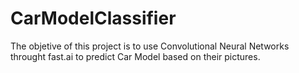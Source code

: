 # CarModelClassifier
The objetive of this project is to use Convolutional Neural Networks throught fast.ai to predict Car Model based on their pictures.

